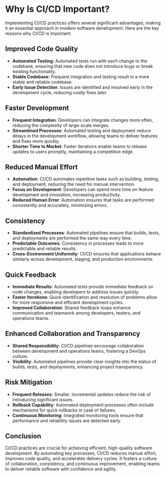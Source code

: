 # Why Is CI/CD Important?

Implementing CI/CD practices offers several significant advantages, making it an essential approach in modern software development. Here are the key reasons why CI/CD is important:

## Improved Code Quality

- **Automated Testing**: Automated tests run with each change to the codebase, ensuring that new code does not introduce bugs or break existing functionality.
- **Stable Codebase**: Frequent integration and testing result in a more stable and reliable codebase.
- **Early Issue Detection**: Issues are identified and resolved early in the development cycle, reducing costly fixes later.

## Faster Development

- **Frequent Integration**: Developers can integrate changes more often, reducing the complexity of large-scale merges.
- **Streamlined Processes**: Automated testing and deployment reduce delays in the development workflow, allowing teams to deliver features and fixes more quickly.
- **Shorter Time to Market**: Faster iterations enable teams to release updates to users promptly, maintaining a competitive edge.

## Reduced Manual Effort

- **Automation**: CI/CD automates repetitive tasks such as building, testing, and deployment, reducing the need for manual intervention.
- **Focus on Development**: Developers can spend more time on feature development and innovation, increasing productivity.
- **Reduced Human Error**: Automation ensures that tasks are performed consistently and accurately, minimizing errors.

## Consistency

- **Standardized Processes**: Automated pipelines ensure that builds, tests, and deployments are performed the same way every time.
- **Predictable Outcomes**: Consistency in processes leads to more predictable and reliable results.
- **Cross-Environment Uniformity**: CI/CD ensures that applications behave similarly across development, staging, and production environments.

## Quick Feedback

- **Immediate Results**: Automated tests provide immediate feedback on code changes, enabling developers to address issues quickly.
- **Faster Iterations**: Quick identification and resolution of problems allow for more responsive and efficient development cycles.
- **Improved Collaboration**: Shared feedback loops enhance communication and teamwork among developers, testers, and operations teams.

## Enhanced Collaboration and Transparency

- **Shared Responsibility**: CI/CD pipelines encourage collaboration between development and operations teams, fostering a DevOps culture.
- **Visibility**: Automated pipelines provide clear insights into the status of builds, tests, and deployments, enhancing project transparency.

## Risk Mitigation

- **Frequent Releases**: Smaller, incremental updates reduce the risk of introducing significant issues.
- **Rollback Capability**: Automated deployment processes often include mechanisms for quick rollbacks in case of failures.
- **Continuous Monitoring**: Integrated monitoring tools ensure that performance and reliability issues are detected early.

## Conclusion

CI/CD practices are crucial for achieving efficient, high-quality software development. By automating key processes, CI/CD reduces manual effort, improves code quality, and accelerates delivery cycles. It fosters a culture of collaboration, consistency, and continuous improvement, enabling teams to deliver reliable software with confidence and agility.